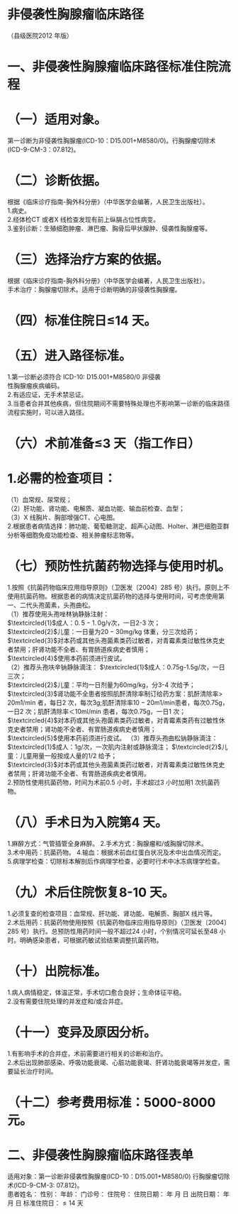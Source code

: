 # 非侵袭性胸腺瘤临床路径  
（县级医院2012 年版）  
# 一、非侵袭性胸腺瘤临床路径标准住院流程  
# （一）适用对象。  
第一诊断为非侵袭性胸腺瘤(ICD-10：D15.001+M8580/0)。行胸腺瘤切除术(ICD-9-CM-3：07.812)。  
# （二）诊断依据。  
根据《临床诊疗指南-胸外科分册》（中华医学会编著，人民卫生出版社）。  
1.病史。  
2.经体检CT 或者X 线检查发现有前上纵膈占位性病变。  
3.鉴别诊断：生殖细胞肿瘤、淋巴瘤、胸骨后甲状腺肿、侵袭性胸腺瘤等。  
# （三）选择治疗方案的依据。  
根据《临床诊疗指南-胸外科分册》（中华医学会编著，人民卫生出版社）。  
手术治疗：胸腺瘤切除术。适用于诊断明确的非侵袭性胸腺瘤。  
# （四）标准住院日≤14 天。  
# （五）进入路径标准。  
1.第一诊断必须符合 ICD-10: D15.001+M8580/0 非侵袭  
性胸腺瘤疾病编码。  
2.有适应证，无手术禁忌证。  
3.当患者合并其他疾病，但住院期间不需要特殊处理也不影响第一诊断的临床路径流程实施时，可以进入路径。  
# （六）术前准备≤3 天（指工作日）  
# 1.必需的检查项目：  
（1）血常规、尿常规；  
（2）肝功能、肾功能、电解质、凝血功能、输血前检查、血型；  
（3）X 线胸片、胸部增强CT、心电图。  
2.根据患者病情选择：肺功能、葡萄糖测定、超声心动图、Holter、淋巴细胞亚群分析等细胞免疫功能检查、相关肿瘤标志物等。  
# （七）预防性抗菌药物选择与使用时机。  
1.按照《抗菌药物临床应用指导原则》（卫医发〔2004〕285 号）执行。原则上不使用抗菌药物。根据患者的病情决定抗菌药物的选择与使用时间，可考虑使用第一、二代头孢菌素，头孢曲松。  
（1）推荐使用头孢唑林钠静脉注射：  
$\textcircled{1}$成人：$0.\,5{-}1.\,0\mathrm{g}/\upgamma$次，一日2-3 次；  
$\textcircled{2}$儿童：一日量为$20{-}30\mathrm{mg/kg}$ 体重，分三次给药； $\textcircled{3}$对本药或其他头孢菌素类药过敏者，对青霉素类过敏性休克史者禁用；肝肾功能不全者、有胃肠道疾病史者慎用；  
$\textcircled{4}$使用本药前须进行皮试。  
（2）推荐头孢呋辛钠静脉滴注： $\textcircled{1}$成人：0.75g-1.5g/次，一日三次；  
$\textcircled{2}$儿童：平均一日剂量为$60\mathrm{mg/kg}$，分3-4 次给予；  
$\textcircled{3}$肾功能不全患者按照肌酐清除率制订给药方案：肌酐清除率$>\!20\mathrm{m}1/\mathrm{min}$ 者，每日2 次，每次$3\mathrm{g}$;肌酐清除率$10{-}20\mathrm{m}1/\mathrm{min}$患者，每次0.75g，一日2 次；肌酐清除率＜10ml/min 患者，每次0.75g，一日1 次；  
$\textcircled{4}$对本药或其他头孢菌素类药过敏者，对青霉素类药有过敏性休克史者禁用；肾功能不全者、有胃肠道疾病史者慎用；  
$\textcircled{5}$使用本药前须进行皮试。 （3）推荐头孢曲松钠静脉滴注： $\textcircled{1}$成人：1g/次，一次肌内注射或静脉滴注； $\textcircled{2}$儿童：儿童用量一般按成人量的1/2 给予；  
$\textcircled{3}$对本药或其他头孢菌素类药过敏者，对青霉素类过敏性休克史者禁用；肝肾功能不全者、有胃肠道疾病史者慎用。  
2.预防性使用抗菌药物，时间为术前0.5 小时，手术超过3 小时加用1 次抗菌药物。  
# （八）手术日为入院第4 天。  
1.麻醉方式：气管插管全身麻醉。 2.手术方式：胸腺瘤和/或胸腺切除术。  
3.术中用药：抗菌药物。 4.输血：根据术前血红蛋白状况及术中出血情况而定。  
5.病理学检查：切除标本解剖后作病理学检查，必要时行术中冰冻病理学检查。  
# （九）术后住院恢复8-10 天。  
1.必须复查的检查项目：血常规、肝功能、肾功能、电解质、胸部X 线片等。  
2.术后用药：抗菌药物使用按照《抗菌药物临床应用指导原则》（卫医发〔2004〕285 号）执行。总预防性用药时间一般不超过24 小时，个别情况可延长至48 小时。明确感染患者，可根据药敏试验结果调整抗菌药物。  
# （十）出院标准。  
1.病人病情稳定，体温正常，手术切口愈合良好；生命体征平稳。  
2.没有需要住院处理的并发症和/或合并症。  
# （十一）变异及原因分析。  
1.有影响手术的合并症，术前需要进行相关的诊断和治疗。  
2.术后出现肺部感染、呼吸功能衰竭、心脏功能衰竭、肝肾功能衰竭等并发症，需要延长治疗时间。  
# （十二）参考费用标准：5000-8000 元。  
# 二、非侵袭性胸腺瘤临床路径表单  
适用对象：第一诊断非侵袭性胸腺瘤(ICD-10：D15.001+M8580/0)  行胸腺瘤切除术(ICD-9-CM-3: 07.812)。  
患者姓名：   性别：   年龄：    门诊号：  住院号：         住院日期：     年  月  日   出院日期：     年  月  日     标准住院日：${\leqslant}14$ 天  
